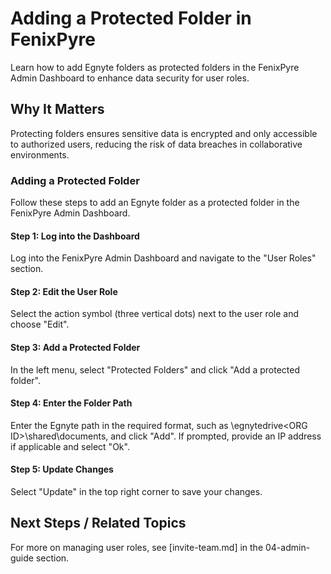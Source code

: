# Adding a Protected Folder in FenixPyre

Learn how to add Egnyte folders as protected folders in the FenixPyre Admin Dashboard to enhance data security for user roles.


## Why It Matters
Protecting folders ensures sensitive data is encrypted and only accessible to authorized users, reducing the risk of data breaches in collaborative environments.

### Adding a Protected Folder

Follow these steps to add an Egnyte folder as a protected folder in the FenixPyre Admin Dashboard.

#### Step 1: Log into the Dashboard
Log into the FenixPyre Admin Dashboard and navigate to the "User Roles" section.

<!-- IMG: ./media/04-admin-guide/user-roles-screenshot.png | Alt: FenixPyre Admin Dashboard showing User Roles section -->

#### Step 2: Edit the User Role
Select the action symbol (three vertical dots) next to the user role and choose "Edit".

<!-- IMG: ./media/04-admin-guide/edit-user-role-screenshot.png | Alt: Editing user role in FenixPyre Dashboard -->

#### Step 3: Add a Protected Folder
In the left menu, select "Protected Folders" and click "Add a protected folder".

<!-- IMG: ./media/04-admin-guide/add-protected-folder-screenshot.png | Alt: Adding a protected folder interface -->

#### Step 4: Enter the Folder Path
Enter the Egnyte path in the required format, such as \\egnytedrive\<ORG ID>\shared\documents, and click "Add". If prompted, provide an IP address if applicable and select "Ok".

<!-- IMG: ./media/04-admin-guide/enter-path-screenshot.png | Alt: Entering Egnyte path for protected folder -->

#### Step 5: Update Changes
Select "Update" in the top right corner to save your changes.

## Next Steps / Related Topics
For more on managing user roles, see [invite-team.md] in the 04-admin-guide section.
